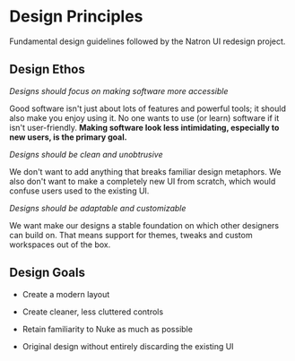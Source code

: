 # Design Principles

Fundamental design guidelines followed by the Natron UI redesign project.

## Design Ethos

*Designs should focus on making software more accessible*

Good software isn't just about lots of features and powerful tools; it should also make you enjoy using it. No one wants to use (or learn) software if it isn't user-friendly. **Making software look less intimidating, especially to new users, is the primary goal.**

*Designs should be clean and unobtrusive*

We don't want to add anything that breaks familiar design metaphors. We also don't want to make a completely new UI from scratch, which would confuse users used to the existing UI.

*Designs should be adaptable and customizable*

We want make our designs a stable foundation on which other designers can build on. That means support for themes, tweaks and custom workspaces out of the box. 

## Design Goals

* Create a modern layout

* Create cleaner, less cluttered controls

* Retain familiarity to Nuke as much as possible

* Original design without entirely discarding the existing UI
